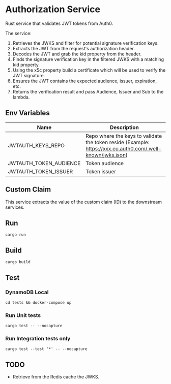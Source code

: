 # Authorization Service

Rust service that validates JWT tokens from Auth0.

The service:

1. Retrieves the JWKS and filter for potential signature verification keys. 
2. Extracts the JWT from the request's authorization header.
3. Decodes the JWT and grab the kid property from the header.
4. Finds the signature verification key in the filtered JWKS with a matching kid property.
5. Using the x5c property build a certificate which will be used to verify the JWT signature.
6. Ensures the JWT contains the expected audience, issuer, expiration, etc.
7. Returns the verification result and pass Audience, Issuer and Sub to the lambda.

## Env Variables

| Name  | Description  |
|---|---|
| JWTAUTH_KEYS_REPO  | Repo where the keys to validate the token reside (Example: https://xxx.eu.auth0.com/.well-known/jwks.json)  | 
| JWTAUTH_TOKEN_AUDIENCE  | Token audience  | 
| JWTAUTH_TOKEN_ISSUER  | Token issuer  | 

## Custom Claim

This service extracts the value of the custom claim (ID) to the downstream services.

## Run

```
cargo run
```

## Build

```
cargo build
```

## Test

### DynamoDB Local

```
cd tests && docker-compose up
```

### Run Unit tests

```
cargo test -- --nocapture
```

### Run Integration tests only

```
cargo test --test '*' -- --nocapture
```

## TODO

- Retrieve from the Redis cache the JWKS.